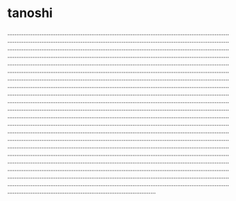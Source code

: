 # tanoshi
...............................................................................................................................................................................................................................................................................................................................................................................................................................................................................................................................................................................................................................................................................................................................................................................................................................................................................................................................................................................................................................................................................................................................................................................................................................................................................................................................................................................................................................................................................................................................................................................................................................................................................................................................................................................................................................................................................................................................................................................................................................................................................................................................................................................................................................................................................................................................................................................................................................................................................................................................................................................................................................................................................................................................................................................................